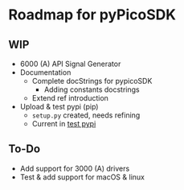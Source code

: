# Roadmap for pyPicoSDK
## WIP
- 6000 (A) API Signal Generator
- Documentation
    - Complete docStrings for pypicoSDK
        - Adding constants docstrings
    - Extend ref introduction
- Upload & test pypi (pip)
    - `setup.py` created, needs refining
    - Current in [test pypi](https://test.pypi.org/project/pypicosdk/)

## To-Do
- Add support for 3000 (A) drivers
- Test & add support for macOS & linux

